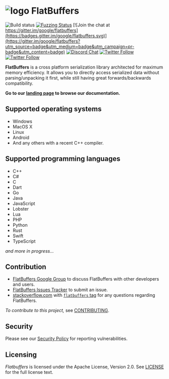 ![logo](http://google.github.io/flatbuffers/fpl_logo_small.png) FlatBuffers
===========

![Build status](https://github.com/google/flatbuffers/actions/workflows/build.yml/badge.svg?branch=master)
[![Fuzzing Status](https://oss-fuzz-build-logs.storage.googleapis.com/badges/flatbuffers.svg)](https://bugs.chromium.org/p/oss-fuzz/issues/list?sort=-opened&can=1&q=proj:flatbuffers)
[![Join the chat at https://gitter.im/google/flatbuffers](https://badges.gitter.im/google/flatbuffers.svg)](https://gitter.im/google/flatbuffers?utm_source=badge&utm_medium=badge&utm_campaign=pr-badge&utm_content=badge)
[![Discord Chat](https://img.shields.io/discord/656202785926152206.svg)](https:///discord.gg/6qgKs3R)
[![Twitter Follow](https://img.shields.io/twitter/follow/wvo.svg?style=social)](https://twitter.com/wvo)
[![Twitter Follow](https://img.shields.io/twitter/follow/dbaileychess.svg?style=social)](https://twitter.com/dbaileychess)


**FlatBuffers** is a cross platform serialization library architected for
maximum memory efficiency. It allows you to directly access serialized data without parsing/unpacking it first, while still having great forwards/backwards compatibility.

**Go to our [landing page][] to browse our documentation.**

## Supported operating systems
* Windows
* MacOS X
* Linux
* Android
* And any others with a recent C++ compiler.

## Supported programming languages
* C++
* C#
* C
* Dart
* Go
* Java
* JavaScript
* Lobster
* Lua
* PHP
* Python
* Rust
* Swift
* TypeScript

*and more in progress...*

## Contribution
* [FlatBuffers Google Group][] to discuss FlatBuffers with other developers and users.
* [FlatBuffers Issues Tracker][] to submit an issue.
* [stackoverflow.com][] with [`flatbuffers` tag][] for any questions regarding FlatBuffers.

*To contribute to this project,* see [CONTRIBUTING][].

## Security

Please see our [Security Policy](SECURITY.md) for reporting vulnerabilities.

## Licensing
*Flatbuffers* is licensed under the Apache License, Version 2.0. See [LICENSE][] for the full license text.

<br>

   [CONTRIBUTING]: http://github.com/google/flatbuffers/blob/master/CONTRIBUTING.md
   [`flatbuffers` tag]: https://stackoverflow.com/questions/tagged/flatbuffers
   [FlatBuffers Google Group]: https://groups.google.com/forum/#!forum/flatbuffers
   [FlatBuffers Issues Tracker]: http://github.com/google/flatbuffers/issues
   [stackoverflow.com]: http://stackoverflow.com/search?q=flatbuffers
   [landing page]: https://google.github.io/flatbuffers
   [LICENSE]: https://github.com/google/flatbuffers/blob/master/LICENSE.txt
